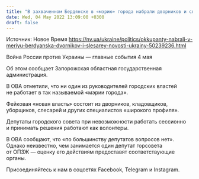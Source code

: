 ```yaml
---
title: "В захваченном Бердянске в «мэрию» города набрали дворников и слесарей"
date: Wed, 04 May 2022 13:09:00 +0300
draft: false
---
```

Источник: Новое Время https://nv.ua/ukraine/politics/okkupanty-nabrali-v-meriyu-berdyanska-dvornikov-i-slesarey-novosti-ukrainy-50239236.html


Война России против Украины — главные события 4 мая

Об этом сообщает Запорожская областная государственная администрация.

В ОВА отметили, что ни один из руководителей городских властей не работает в так называемой «мэрии города».

Фейковая «новая власть» состоит из дворников, кладовщиков, уборщиков, слесарей и других специалистов «широкого профиля».

Депутаты городского совета при невозможности работать сессионно и принимать решения работают как волонтеры.

В ОВА сообщают, что «по большинству депутатов вопросов нет». Однако неизвестно, чем занимается один депутат горсовета от ОПЗЖ — оценку его действиям предоставят соответствующие органы.

Присоединяйтесь к нам в соцсетях Facebook, Telegram и Instagram.
